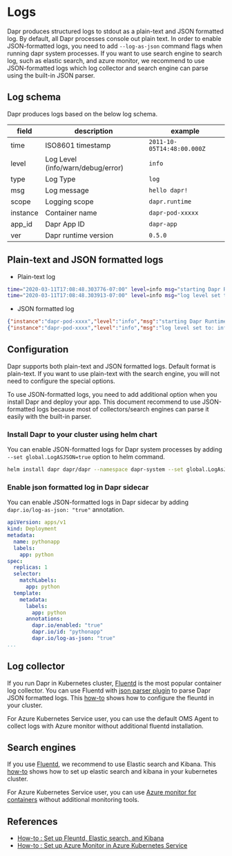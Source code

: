 # Logs

Dapr produces structured logs to stdout as a plain-text and JSON formatted log. By default, all Dapr processes console out plain text. In order to enable JSON-formatted logs, you need to add `--log-as-json` command flags when running dapr system processes. If you want to use search engine to search log, such as elastic search, and azure monitor, we recommend to use JSON-formatted logs which log collector and search engine can parse using the built-in JSON parser.

## Log schema

Dapr produces logs based on the below log schema.

| field | description       | example |
|-------|-------------------|---------|
| time  | ISO8601 timestamp | `2011-10-05T14:48:00.000Z` |
| level | Log Level (info/warn/debug/error) | `info` |
| type  | Log Type | `log` |
| msg   | Log message | `hello dapr!` |
| scope | Logging scope | `dapr.runtime` |
| instance | Container name | `dapr-pod-xxxxx` |
| app_id | Dapr App ID | `dapr-app` |
| ver | Dapr runtime version | `0.5.0` |

## Plain-text and JSON formatted logs

* Plain-text log
```bash
time="2020-03-11T17:08:48.303776-07:00" level=info msg="starting Dapr Runtime -- version 0.5.0-rc.2 -- commit v0.3.0-rc.0-155-g5dfcf2e" instance=dapr-pod-xxxx scope=dapr.runtime type=log ver=0.5.0-rc.2
time="2020-03-11T17:08:48.303913-07:00" level=info msg="log level set to: info" instance=dapr-pod-xxxx scope=dapr.runtime type=log ver=0.5.0-rc.2
```

* JSON formatted log
```json
{"instance":"dapr-pod-xxxx","level":"info","msg":"starting Dapr Runtime -- version 0.5.0-rc.2 -- commit v0.3.0-rc.0-155-g5dfcf2e","scope":"dapr.runtime","time":"2020-03-11T17:09:45.788005Z","type":"log","ver":"0.5.0-rc.2"}
{"instance":"dapr-pod-xxxx","level":"info","msg":"log level set to: info","scope":"dapr.runtime","time":"2020-03-11T17:09:45.788075Z","type":"log","ver":"0.5.0-rc.2"}
```

## Configuration


Dapr supports both plain-text and JSON formatted logs. Default format is plain-text. If you want to use plain-text with the search engine, you will not need to configure the special options.

To use JSON-formatted logs, you need to add additional option when you install Dapr and deploy your app. This document recommend to use JSON-formatted logs because most of collectors/search engines can parse it easily with the built-in parser.

### Install Dapr to your cluster using helm chart

You can enable JSON-formatted logs for Dapr system processes by adding `--set global.LogASJSON=true` option to helm command.

```bash
helm install dapr dapr/dapr --namespace dapr-system --set global.LogAsJSON=true
```

### Enable json formatted log in Dapr sidecar

You can enable JSON-formatted logs in Dapr sidecar by adding `dapr.io/log-as-json: "true"` annotation.

```yaml
apiVersion: apps/v1
kind: Deployment
metadata:
  name: pythonapp
  labels:
    app: python
spec:
  replicas: 1
  selector:
    matchLabels:
      app: python
  template:
    metadata:
      labels:
        app: python
      annotations:
        dapr.io/enabled: "true"
        dapr.io/id: "pythonapp"
        dapr.io/log-as-json: "true"
...
```

## Log collector

If you run Dapr in Kubernetes cluster, [Fluentd](https://www.fluentd.org/) is the most popular container log collector. You can use Fluentd with [json parser plugin](https://docs.fluentd.org/parser/json) to parse Dapr JSON formatted logs. This [how-to](../../howto/setup-monitoring-tools/setup-fluentd-es-kibana.md) shows how to configure the fleuntd in your cluster.

For Azure Kubernetes Service user, you can use the default OMS Agent to collect logs with Azure monitor without additional fluentd installation.

## Search engines

If you use [Fluentd](https://www.fluentd.org/), we recommend to use Elastic search and Kibana. This [how-to](../../howto/setup-monitoring-tools/setup-fluentd-es-kibana.md) shows how to set up elastic search and kibana in your kubernetes cluster.

For Azure Kubernetes Service user, you can use [Azure monitor for containers](https://docs.microsoft.com/en-us/azure/azure-monitor/insights/container-insights-overview) without additional monitoring tools.

## References

- [How-to : Set up Fleuntd, Elastic search, and Kibana](../../howto/setup-monitoring-tools/setup-fluentd-es-kibana.md)
- [How-to : Set up Azure Monitor in Azure Kubernetes Service](../../howto/setup-monitoring-tools/setup-azure-monitor.md)